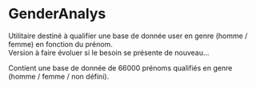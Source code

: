 GenderAnalys
============

Utilitaire destiné à qualifier une base de donnée user en genre (homme / femme) en fonction du prénom.  
Version à faire évoluer si le besoin se présente de nouveau...  
  
Contient une base de donnée de 66000 prénoms qualifiés en genre (homme / femme / non défini).
